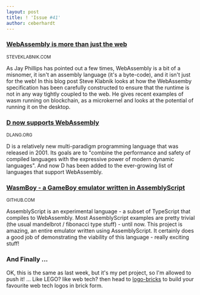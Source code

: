```yaml
---
layout: post
title: ! 'Issue #41'
author: ceberhardt
---
```


### [WebAssembly is more than just the web](http://words.steveklabnik.com/webassembly-is-more-than-just-the-web)

<small>STEVEKLABNIK.COM</small>

As Jay Phillips has pointed out a few times, WebAssembly is a bit of a misnomer, it isn't an assembly language (it's a byte-code), and it isn't just for the web! In this blog post Steve Klabnik looks at how the WebAssemby specification has been carefully constructed to ensure that the runtime is not in any way tightly coupled to the web. He gives recent examples of wasm running on blockchain, as a microkernel and looks at the potential of running it on the desktop.

### [D now supports WebAssembly](https://wiki.dlang.org/Generating_WebAssembly_with_LDC)

<small>DLANG.ORG</small>

D is a relatively new multi-paradigm programming language that was released in 2001. Its goals are to "combine the performance and safety of compiled languages with the expressive power of modern dynamic languages". And now D has been added to the ever-growing list of languages that support WebAssembly.

### [WasmBoy - a GameBoy emulator written in AssemblyScript](https://github.com/torch2424/wasmBoy)

<small>GITHUB.COM</small>

AssemblyScript is an experimental language - a subset of TypeScript that compiles to WebAssembly. Most AssemblyScript examples are pretty trivial (the usual mandelbrot / fibonacci type stuff) - until now. This project is amazing, an entire emulator written using AssemblyScript. It certainly does a good job of demonstrating the viability of this language - really exciting stuff!

### And Finally ...

OK, this is the same as last week, but it's my pet project, so I'm allowed to push it! ... Like LEGO? like web tech? then head to [logo-bricks](https://logo-bricks.com/) to build your favourite web tech logos in brick form.